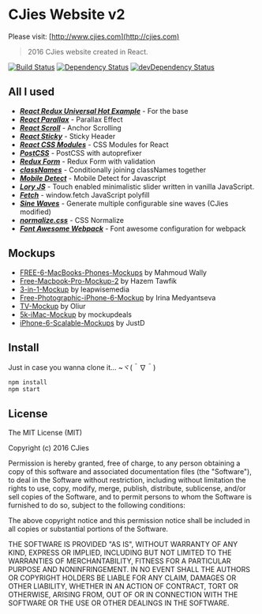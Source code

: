 # CJies Website v2 

Please visit: [http://www.cjies.com](http://cjies.com)
> 2016 CJies website created in React. 

[![Build Status](https://travis-ci.org/cjies/cjies-v2.svg?branch=master)](https://travis-ci.org/cjies/cjies-v2)
[![Dependency Status](https://david-dm.org/cjies/cjies-v2.svg)](https://david-dm.org/cjies/cjies-v2)
[![devDependency Status](https://david-dm.org/cjies/cjies-v2/dev-status.svg)](https://david-dm.org/cjies/cjies-v2#info=devDependencies)

## All I used

- ***[React Redux Universal Hot Example](https://github.com/erikras/react-redux-universal-hot-example)*** - For the base
- ***[React Parallax](https://github.com/RRutsche/react-parallax)*** - Parallax Effect
- ***[React Scroll](https://github.com/fisshy/react-scroll)*** - Anchor Scrolling
- ***[React Sticky](https://github.com/captivationsoftware/react-sticky)*** - Sticky Header
- ***[React CSS Modules](https://github.com/gajus/react-css-modules)*** - CSS Modules for React
- ***[PostCSS](https://github.com/postcss/postcss)*** - PostCSS with autoprefixer
- ***[Redux Form](https://github.com/erikras/redux-form)*** - Redux Form with validation
- ***[classNames](https://github.com/JedWatson/classnames)*** - Conditionally joining classNames together
- ***[Mobile Detect](https://github.com/hgoebl/mobile-detect.js)*** - Mobile Detect for Javascript
- ***[Lory JS](https://github.com/meandmax/lory)*** - Touch enabled minimalistic slider written in vanilla JavaScript.
- ***[Fetch](https://github.com/github/fetch)*** - window.fetch JavaScript polyfill
- ***[Sine Waves](https://github.com/isuttell/sine-waves)*** - Generate multiple configurable sine waves (CJies modified)
- ***[normalize.css](https://github.com/necolas/normalize.css/)*** - CSS Normalize
- ***[Font Awesome Webpack](https://github.com/gowravshekar/font-awesome-webpack)*** - Font awesome configuration for webpack


## Mockups

- [FREE-6-MacBooks-Phones-Mockups](https://www.behance.net/gallery/26949691/FREE-6-MacBooks-Phones-Mockups) by Mahmoud Wally
- [Free-Macbook-Pro-Mockup-2](https://www.behance.net/gallery/31543983/Free-Macbook-Pro-Mockup-2) by Hazem Tawfik
- [3-in-1-Mockup](http://www.leapwisemedia.com/resources/) by leapwisemedia
- [Free-Photographic-iPhone-6-Mockup](https://dribbble.com/shots/2427413-Free-Photographic-iPhone-6-Mockup) by Irina Medyantseva
- [TV-Mockup](https://dribbble.com/shots/2254739-TV-Mockups-PSD-Download) by Oliur
- [5k-iMac-Mockup](http://www.mockupdeals.com/free-container-5k-imac-mockup/) by mockupdeals
- [iPhone-6-Scalable-Mockups](https://dribbble.com/shots/1717398-iPhone-6-Scalable-Mockups-4-7) by JustD


## Install

Just in case you wanna clone it... ~ヾ(＾∇＾)

```
npm install
npm start
```


## License

The MIT License (MIT)

Copyright (c) 2016 CJies

Permission is hereby granted, free of charge, to any person obtaining a copy
of this software and associated documentation files (the "Software"), to deal
in the Software without restriction, including without limitation the rights
to use, copy, modify, merge, publish, distribute, sublicense, and/or sell
copies of the Software, and to permit persons to whom the Software is
furnished to do so, subject to the following conditions:

The above copyright notice and this permission notice shall be included in all
copies or substantial portions of the Software.

THE SOFTWARE IS PROVIDED "AS IS", WITHOUT WARRANTY OF ANY KIND, EXPRESS OR
IMPLIED, INCLUDING BUT NOT LIMITED TO THE WARRANTIES OF MERCHANTABILITY,
FITNESS FOR A PARTICULAR PURPOSE AND NONINFRINGEMENT. IN NO EVENT SHALL THE
AUTHORS OR COPYRIGHT HOLDERS BE LIABLE FOR ANY CLAIM, DAMAGES OR OTHER
LIABILITY, WHETHER IN AN ACTION OF CONTRACT, TORT OR OTHERWISE, ARISING FROM,
OUT OF OR IN CONNECTION WITH THE SOFTWARE OR THE USE OR OTHER DEALINGS IN THE
SOFTWARE.

